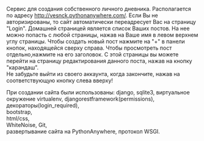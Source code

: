 Сервис для создания собственного личного дневника. Располагается по адресу http://vesnck.pythonanywhere.com/.
Если Вы не авторизированы, то сайт автоматически переадресует Вас на страницу "Login". 
Домашней страницей является список Ваших постов. На нее можно попасть с любой страницы, нажав на Ваше имя в левом верхнем углу страницы. 
Чтобы создать новый пост нажмите на "+" в панели кнопок, находящейся сверху справа. 
Чтобы просмотреть пост отдельно,нажмите на его заголовок.  С этой страницы вы можете перейти на страницу редактирования данного поста, нажав на кнопку "карандаш".  
Не забудьте выйти из своего аккаунта, когда закончите, нажав на соответствующую кнопку слева вверху!


При создании сайта были использованы: 
django, 
sqlite3, 
виртуальное окружение virtualenv, 
djangorestframework(permissions),  
декораторы(login_required),  
bootstrap,  
html/css,  
WhiteNoise, 
Git,  
развертывание сайта на PythonAnywhere, 
протокол WSGI.
